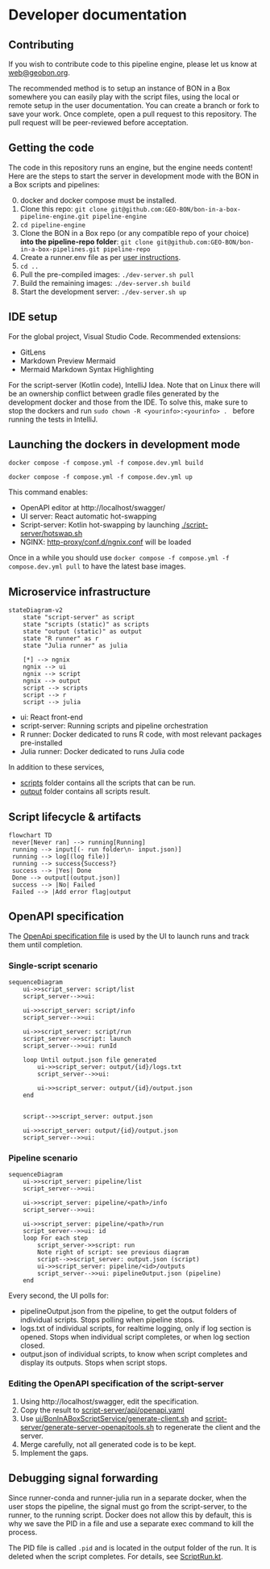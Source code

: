 # Developer documentation

## Contributing

If you wish to contribute code to this pipeline engine, please let us know at web@geobon.org.

The recommended method is to setup an instance of BON in a Box somewhere you can easily play with the script files, using the local or remote setup in the user documentation. You can create a branch or fork to save your work. Once complete, open a pull request to this repository. The pull request will be peer-reviewed before acceptation.

## Getting the code

The code in this repository runs an engine, but the engine needs content! Here are the steps to start the server in development mode with the BON in a Box scripts and pipelines:

0. docker and docker compose must be installed.
1. Clone this repo: `git clone git@github.com:GEO-BON/bon-in-a-box-pipeline-engine.git pipeline-engine`
2. `cd pipeline-engine`
3. Clone the BON in a Box repo (or any compatible repo of your choice) **into the pipeline-repo folder**: `git clone git@github.com:GEO-BON/bon-in-a-box-pipelines.git pipeline-repo`
4. Create a runner.env file as per [user instructions](README-user.md#running-the-servers-locally).
5. `cd ..`
6. Pull the pre-compiled images: `./dev-server.sh pull`
7. Build the remaining images: `./dev-server.sh build`
8. Start the development server: `./dev-server.sh up`

## IDE setup

For the global project, Visual Studio Code. Recommended extensions:

- GitLens
- Markdown Preview Mermaid
- Mermaid Markdown Syntax Highlighting

For the script-server (Kotlin code), IntelliJ Idea. Note that on Linux there will be an ownership conflict between gradle files generated by the development docker and those from the IDE. To solve this, make sure to stop the dockers and run `sudo chown -R <yourinfo>:<yourinfo> . ` before running the tests in IntelliJ.

## Launching the dockers in development mode

`docker compose -f compose.yml -f compose.dev.yml build`

`docker compose -f compose.yml -f compose.dev.yml up`

This command enables:

- OpenAPI editor at http://localhost/swagger/
- UI server: React automatic hot-swapping
- Script-server: Kotlin hot-swapping by launching [./script-server/hotswap.sh](../script-server/hotswap.sh)
- NGINX: [http-proxy/conf.d/ngnix.conf](../http-proxy/conf.d/ngnix.conf) will be loaded

Once in a while you should use `docker compose -f compose.yml -f compose.dev.yml pull` to have the latest base images.

## Microservice infrastructure

```mermaid
stateDiagram-v2
    state "script-server" as script
    state "scripts (static)" as scripts
    state "output (static)" as output
    state "R runner" as r
    state "Julia runner" as julia

    [*] --> ngnix
    ngnix --> ui
    ngnix --> script
    ngnix --> output
    script --> scripts
    script --> r
    script --> julia
```

- ui: React front-end
- script-server: Running scripts and pipeline orchestration
- R runner: Docker dedicated to runs R code, with most relevant packages pre-installed
- Julia runner: Docker dedicated to runs Julia code

In addition to these services,

- [scripts](../scripts/) folder contains all the scripts that can be run.
- [output](../output/) folder contains all scripts result.

## Script lifecycle & artifacts

```mermaid
flowchart TD
 never[Never ran] --> running[Running]
 running --> input[(- run folder\n- input.json)]
 running --> log[(log file)]
 running --> success{Success?}
 success --> |Yes| Done
 Done --> output[(output.json)]
 success --> |No| Failed
 Failed --> |Add error flag|output
```

## OpenAPI specification

The [OpenApi specification file](../script-server/api/openapi.yaml) is used by the UI to launch runs and track them until completion.

### Single-script scenario

```mermaid
sequenceDiagram
    ui->>script_server: script/list
    script_server-->>ui:

    ui->>script_server: script/info
    script_server-->>ui:

    ui->>script_server: script/run
    script_server->>script: launch
    script_server-->>ui: runId

    loop Until output.json file generated
        ui->>script_server: output/{id}/logs.txt
        script_server-->>ui:

        ui->>script_server: output/{id}/output.json
    end


    script-->>script_server: output.json

    ui->>script_server: output/{id}/output.json
    script_server-->>ui:

```

### Pipeline scenario

```mermaid
sequenceDiagram
    ui->>script_server: pipeline/list
    script_server-->>ui:

    ui->>script_server: pipeline/<path>/info
    script_server-->>ui:

    ui->>script_server: pipeline/<path>/run
    script_server-->>ui: id
    loop For each step
        script_server->>script: run
        Note right of script: see previous diagram
        script-->>script_server: output.json (script)
        ui->>script_server: pipeline/<id>/outputs
        script_server-->>ui: pipelineOutput.json (pipeline)
    end

```

Every second, the UI polls for:

- pipelineOutput.json from the pipeline, to get the output folders of individual scripts. Stops polling when pipeline stops.
- logs.txt of individual scripts, for realtime logging, only if log section is opened. Stops when individual script completes, or when log section closed.
- output.json of individual scripts, to know when script completes and display its outputs. Stops when script stops.

### Editing the OpenAPI specification of the script-server

1. Using http://localhost/swagger, edit the specification.
2. Copy the result to [script-server/api/openapi.yaml](../script-server/api/openapi.yaml)
3. Use [ui/BonInABoxScriptService/generate-client.sh](../ui/BonInABoxScriptService/generate-client.sh) and [script-server/generate-server-openapitools.sh](../script-server/generate-server-openapitools.sh) to regenerate the client and the server.
4. Merge carefully, not all generated code is to be kept.
5. Implement the gaps.

## Debugging signal forwarding

Since runner-conda and runner-julia run in a separate docker, when the user stops the pipeline, the signal must go from the script-server, to the runner, to the running script. Docker does not allow this by default, this is why we save the PID in a file and use a separate exec command to kill the process.

The PID file is called `.pid` and is located in the output folder of the run. It is deleted when the script completes. For details, see [ScriptRun.kt](./script-server/src/main/kotlin/org/geobon/script/ScriptRun.kt).
